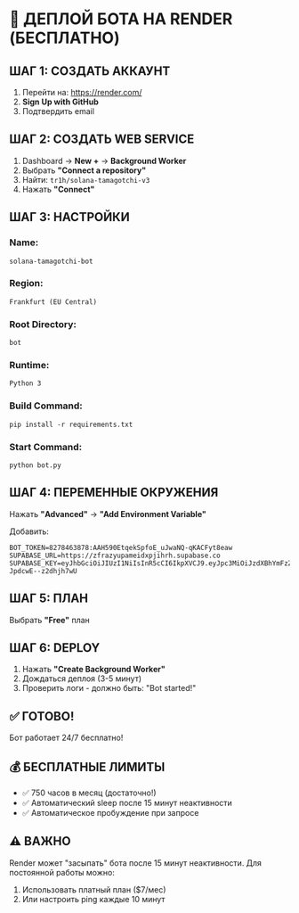 # 🚀 ДЕПЛОЙ БОТА НА RENDER (БЕСПЛАТНО)

## ШАГ 1: СОЗДАТЬ АККАУНТ

1. Перейти на: https://render.com/
2. **Sign Up with GitHub**
3. Подтвердить email

## ШАГ 2: СОЗДАТЬ WEB SERVICE

1. Dashboard → **New +** → **Background Worker**
2. Выбрать **"Connect a repository"**
3. Найти: `tr1h/solana-tamagotchi-v3`
4. Нажать **"Connect"**

## ШАГ 3: НАСТРОЙКИ

### Name:
```
solana-tamagotchi-bot
```

### Region:
```
Frankfurt (EU Central)
```

### Root Directory:
```
bot
```

### Runtime:
```
Python 3
```

### Build Command:
```
pip install -r requirements.txt
```

### Start Command:
```
python bot.py
```

## ШАГ 4: ПЕРЕМЕННЫЕ ОКРУЖЕНИЯ

Нажать **"Advanced"** → **"Add Environment Variable"**

Добавить:

```
BOT_TOKEN=8278463878:AAH590EtqekSpfoE_uJwaNQ-qKACFyt8eaw
SUPABASE_URL=https://zfrazyupameidxpjihrh.supabase.co
SUPABASE_KEY=eyJhbGciOiJIUzI1NiIsInR5cCI6IkpXVCJ9.eyJpc3MiOiJzdXBhYmFzZSIsInJlZiI6InpmcmF6eXVwYW1laWR4cGppaHJoIiwicm9sZSI6ImFub24iLCJpYXQiOjE3NTk5Mzc1NTAsImV4cCI6MjA3NTUxMzU1MH0.1EkMDqCNJoAjcJDh3Dd3yPfus-JpdcwE--z2dhjh7wU
```

## ШАГ 5: ПЛАН

Выбрать **"Free"** план

## ШАГ 6: DEPLOY

1. Нажать **"Create Background Worker"**
2. Дождаться деплоя (3-5 минут)
3. Проверить логи - должно быть: "Bot started!"

## ✅ ГОТОВО!

Бот работает 24/7 бесплатно!

## 💰 БЕСПЛАТНЫЕ ЛИМИТЫ

- ✅ 750 часов в месяц (достаточно!)
- ✅ Автоматический sleep после 15 минут неактивности
- ✅ Автоматическое пробуждение при запросе

## ⚠️ ВАЖНО

Render может "засыпать" бота после 15 минут неактивности.
Для постоянной работы можно:
1. Использовать платный план ($7/мес)
2. Или настроить ping каждые 10 минут

